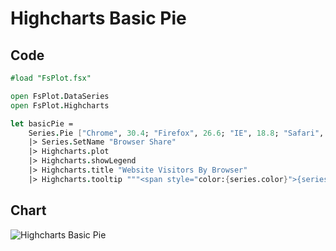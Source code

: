 Highcharts Basic Pie
====================

Code
----

```fsharp
#load "FsPlot.fsx"

open FsPlot.DataSeries
open FsPlot.Highcharts

let basicPie =
    Series.Pie ["Chrome", 30.4; "Firefox", 26.6; "IE", 18.8; "Safari", 15.2; "Others", 9.]
    |> Series.SetName "Browser Share"
    |> Highcharts.plot
    |> Highcharts.showLegend
    |> Highcharts.title "Website Visitors By Browser"
    |> Highcharts.tooltip """<span style="color:{series.color}">{series.name}: <b>{point.percentage:.1f}%</b><br/>"""
```
Chart
-----

![Highcharts Basic Pie](https://raw.github.com/TahaHachana/FsPlot/master/screenshots/HighchartsBasicPie.PNG)